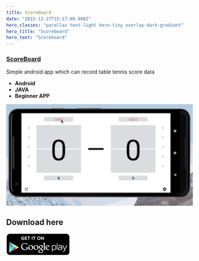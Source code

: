 ```yaml
---
title: Scoreboard
date: "2015-12-27T15:17:00.000Z"
hero_classes: "parallax text-light hero-tiny overlay-dark-gradient"
hero_title: "Scoreboard"
hero_text: "Scoreboard"
---
```


### [ScoreBoard](https://github.com/superbderrick/ScoreBoard)
  Simple android app which can record table tennis score data
- **Android**
- **JAVA**
- **Beginner APP**


![](demo.gif)



## Download here 

[![Get it on Google Play](google.png)](https://play.google.com/store/apps/details?id=io.github.superbderrick.scoreboard)